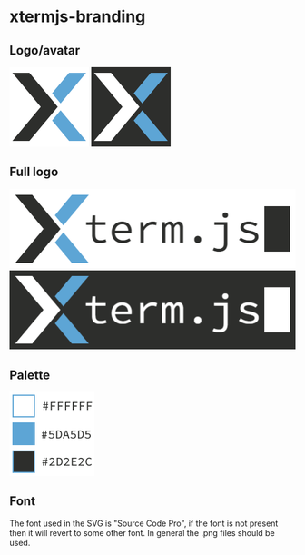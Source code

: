 # xtermjs-branding

## Logo/avatar

![](./logo.png)
![](./logo-inverse-bg.png)

## Full logo

![](./logo-full.png) 
![](./logo-full-inverse-bg.png) 

## Palette

![](./palette.png)

## Font

The font used in the SVG is "Source Code Pro", if the font is not present then it will revert to some other font. In general the .png files should be used.

